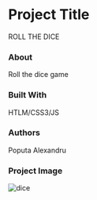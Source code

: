 # Project Title
ROLL THE DICE

### About
Roll the dice game

### Built With
HTLM/CSS3/JS

### Authors
Poputa Alexandru

### Project Image

![dice](https://user-images.githubusercontent.com/33935806/56604805-7f6c7b00-660b-11e9-8f51-0657a445d6e0.png)

